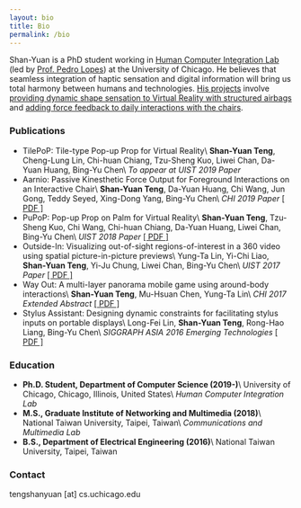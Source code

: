```yaml
---
layout: bio
title: Bio
permalink: /bio
---
```


Shan-Yuan is a PhD student working in [Human Computer Integration Lab](http://hci.cs.uchicago.edu/) (led by [Prof. Pedro Lopes](http://plopes.org)) at the University of Chicago. He believes that seamless integration of haptic sensation and digital information will bring us total harmony between humans and technologies. [His projects](/projects/) involve [providing dynamic shape sensation to Virtual Reality with structured airbags](/projects/pupop) and [adding force feedback to daily interactions with the chairs](/projects/aarnio).

### Publications

* TilePoP: Tile-type Pop-up Prop for Virtual Reality\\
**Shan-Yuan Teng**, Cheng-Lung Lin, Chi-huan Chiang, Tzu-Sheng Kuo, Liwei Chan, Da-Yuan Huang, Bing-Yu Chen\\
_To appear at UIST 2019 Paper_
* Aarnio: Passive Kinesthetic Force Output for Foreground Interactions on an Interactive Chair\\
**Shan-Yuan Teng**, Da-Yuan Huang, Chi Wang, Jun Gong, Teddy Seyed, Xing-Dong Yang, Bing-Yu Chen\\
_CHI 2019 Paper_ [[ PDF ]](/projects/aarnio/aarnio_chi19.pdf)
* PuPoP: Pop-up Prop on Palm for Virtual Reality\\
**Shan-Yuan Teng**, Tzu-Sheng Kuo, Chi Wang, Chi-huan Chiang, Da-Yuan Huang, Liwei Chan, Bing-Yu Chen\\
_UIST 2018 Paper_ [[ PDF ]](/projects/pupop/pupop_uist18.pdf)
* Outside-In: Visualizing out-of-sight regions-of-interest in a 360 video using spatial picture-in-picture previews\\
Yung-Ta Lin, Yi-Chi Liao, **Shan-Yuan Teng**, Yi-Ju Chung, Liwei Chan, Bing-Yu Chen\\
_UIST 2017 Paper_ [[ PDF ]](/projects/outsidein/outsidein_uist_17.pdf)
* Way Out: A multi-layer panorama mobile game using around-body interactions\\
**Shan-Yuan Teng**, Mu-Hsuan Chen, Yung-Ta Lin\\
_CHI 2017 Extended Abstract_ [[ PDF ]](/projects/wayout/wayout_chi_2017_sgc.pdf)
* Stylus Assistant: Designing dynamic constraints for facilitating stylus inputs on portable displays\\
Long-Fei Lin, **Shan-Yuan Teng**, Rong-Hao Liang, Bing-Yu Chen\\
_SIGGRAPH ASIA 2016 Emerging Technologies_ [[ PDF ]](/projects/stylus/SA16SA_v2.pdf)


### Education

* **Ph.D. Student, Department of Computer Science (2019-)**\\
University of Chicago, Chicago, Illinois, United States\\
_Human Computer Integration Lab_
* **M.S., Graduate Institute of Networking and Multimedia (2018)**\\
National Taiwan University, Taipei, Taiwan\\
_Communications and Multimedia Lab_
* **B.S., Department of Electrical Engineering (2016)**\\
National Taiwan University, Taipei, Taiwan

### Contact

tengshanyuan [at] cs.uchicago.edu

